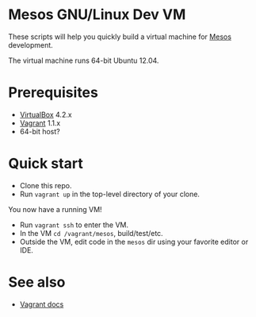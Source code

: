 # Mesos GNU/Linux Dev VM

These scripts will help you quickly build a virtual machine for [Mesos](http://incubator.apache.org/mesos/) development. 

The virtual machine runs 64-bit Ubuntu 12.04.

# Prerequisites

* [VirtualBox](https://www.virtualbox.org) 4.2.x
* [Vagrant](http://www.vagrantup.com) 1.1.x
* 64-bit host?

# Quick start

* Clone this repo.
* Run `vagrant up` in the top-level directory of your clone.

You now have a running VM!

* Run `vagrant ssh` to enter the VM.
* In the VM `cd /vagrant/mesos`, build/test/etc.
* Outside the VM, edit code in the `mesos` dir using your favorite editor or IDE.

# See also

* [Vagrant docs](http://docs.vagrantup.com/v2/)
